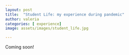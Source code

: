 ```yaml
---
layout: post
title:  "Student Life: my experience during pandemic"
author: valeria
categories: [ experience]
image: assets/images/student_life.jpg

---
```

Coming soon!